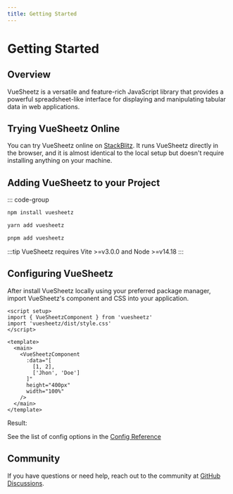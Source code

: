 ```yaml
---
title: Getting Started
---
```


# Getting Started

## Overview

VueSheetz is a versatile and feature-rich JavaScript library that provides a powerful spreadsheet-like interface for displaying and manipulating tabular data in web applications.

## Trying VueSheetz Online

You can try VueSheetz online on [StackBlitz](https://stackblitz.com/edit/vuesheetz?file=src%2FApp.vue). It runs VueSheetz directly in the browser, and it is almost identical to the local setup but doesn't require installing anything on your machine.

## Adding VueSheetz to your Project

::: code-group

```bash [npm]
npm install vuesheetz
```

```bash [yarn]
yarn add vuesheetz
```

```bash [pnpm]
pnpm add vuesheetz
```

:::tip
VueSheetz requires Vite >=v3.0.0 and Node >=v14.18
:::

## Configuring VueSheetz

After install VueSheetz locally using your preferred package manager, import VueSheetz's component and CSS into your application.

```vue
<script setup>
import { VueSheetzComponent } from 'vuesheetz'
import 'vuesheetz/dist/style.css'
</script>

<template>
  <main>
    <VueSheetzComponent
      :data="[
        [1, 2],
        ['Jhon', 'Doe']
      ]"
      height="400px"
      width="100%"
    />
  </main>
</template>
```

Result:

<VueSheetzComponent :data="[[1, 2], ['Jhon', 'Doe']]" height="400px" width="100%" />

See the list of config options in the [Config Reference](../config/)

## Community

If you have questions or need help, reach out to the community at [GitHub Discussions](https://github.com/caiquegaspar/vuesheetz/discussions).
